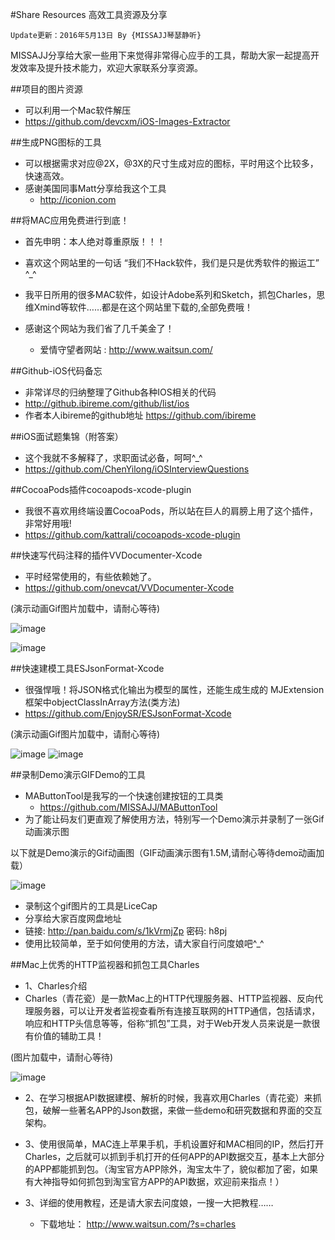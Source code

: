 #Share Resources 高效工具资源及分享
```
Update更新：2016年5月13日 By {MISSAJJ琴瑟静听}
```
MISSAJJ分享给大家一些用下来觉得非常得心应手的工具，帮助大家一起提高开发效率及提升技术能力，欢迎大家联系分享资源。

##项目的图片资源
- 可以利用一个Mac软件解压 
 - https://github.com/devcxm/iOS-Images-Extractor

##生成PNG图标的工具
- 可以根据需求对应@2X，@3X的尺寸生成对应的图标，平时用这个比较多，快速高效。
- 感谢美国同事Matt分享给我这个工具
   - http://iconion.com 


##将MAC应用免费进行到底！

- 首先申明：本人绝对尊重原版！！！
- 喜欢这个网站里的一句话 “我们不Hack软件，我们是只是优秀软件的搬运工” ^_^
- 我平日所用的很多MAC软件，如设计Adobe系列和Sketch，抓包Charles，思维Xmind等软件……都是在这个网站里下载的,全部免费哦！
- 感谢这个网站为我们省了几千美金了！

  - 爱情守望者网站 : http://www.waitsun.com/

##Github-iOS代码备忘
- 非常详尽的归纳整理了Github各种IOS相关的代码
 - http://github.ibireme.com/github/list/ios
 - 作者本人ibireme的github地址 https://github.com/ibireme


##iOS面试题集锦（附答案）

- 这个我就不多解释了，求职面试必备，呵呵^_^
 - https://github.com/ChenYilong/iOSInterviewQuestions

##CocoaPods插件cocoapods-xcode-plugin

- 我很不喜欢用终端设置CocoaPods，所以站在巨人的肩膀上用了这个插件，非常好用哦!
 - https://github.com/kattrali/cocoapods-xcode-plugin

##快速写代码注释的插件VVDocumenter-Xcode
- 平时经常使用的，有些依赖她了。
 - https://github.com/onevcat/VVDocumenter-Xcode
 
 
(演示动画Gif图片加载中，请耐心等待)

![image](VV1.gif)

![image](VV2.gif)
 
##快速建模工具ESJsonFormat-Xcode
- 很强悍哦！将JSON格式化输出为模型的属性，还能生成生成的 MJExtension框架中objectClassInArray方法(类方法)
 - https://github.com/EnjoySR/ESJsonFormat-Xcode

(演示动画Gif图片加载中，请耐心等待)

![image](ScreenShot3.gif)
![image](ScreenShot2.gif)

##录制Demo演示GIFDemo的工具

- MAButtonTool是我写的一个快速创建按钮的工具类  
  - https://github.com/MISSAJJ/MAButtonTool
- 为了能让码友们更直观了解使用方法，特别写一个Demo演示并录制了一张Gif动画演示图

以下就是Demo演示的Gif动画图（GIF动画演示图有1.5M,请耐心等待demo动画加载）

![image](MAButtonTool2.gif)

- 录制这个gif图片的工具是LiceCap
 - 分享给大家百度网盘地址
 - 链接: http://pan.baidu.com/s/1kVrmjZp 密码: h8pj
 - 使用比较简单，至于如何使用的方法，请大家自行问度娘吧^_^


##Mac上优秀的HTTP监视器和抓包工具Charles

- 1、Charles介绍
 - Charles（青花瓷）是一款Mac上的HTTP代理服务器、HTTP监视器、反向代理服务器，可以让开发者监视查看所有连接互联网的HTTP通信，包括请求，响应和HTTP头信息等等，俗称“抓包”工具，对于Web开发人员来说是一款很有价值的辅助工具！

(图片加载中，请耐心等待)

![image](charles.png)

- 2、在学习根据API数据建模、解析的时候，我喜欢用Charles（青花瓷）来抓包，破解一些著名APP的Json数据，来做一些demo和研究数据和界面的交互架构。

- 3、使用很简单，MAC连上苹果手机，手机设置好和MAC相同的IP，然后打开Charles，之后就可以抓到手机打开的任何APP的API数据交互，基本上大部分的APP都能抓到包。（淘宝官方APP除外，淘宝太牛了，貌似都加了密，如果有大神指导如何抓包到淘宝官方APP的API数据，欢迎前来指点！）


- 3、详细的使用教程，还是请大家去问度娘，一搜一大把教程……
  - 下载地址： http://www.waitsun.com/?s=charles